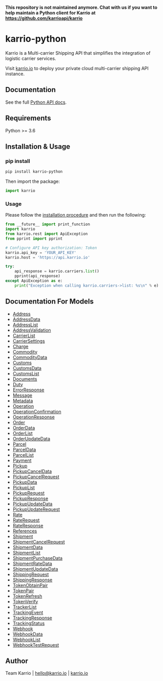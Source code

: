 __This repository is not maintained anymore. Chat with us if you want to help maintain a Python client for Karrio at https://github.com/karrioapi/karrio__ 

# karrio-python

Karrio is a Multi-carrier Shipping API that simplifies the integration of logistic carrier services.

Visit [karrio.io](https://karrio.io) to deploy your private cloud multi-carrier shipping API instance.

## Documentation

See the full [Python API docs](https://docs.karrio.io/reference).

## Requirements

Python >= 3.6

## Installation & Usage

### pip install

```sh
pip install karrio-python
```

Then import the package:

```python
import karrio
```

### Usage

Please follow the [installation procedure](#installation--usage) and then run the following:

```python
from __future__ import print_function
import karrio
from karrio.rest import ApiException
from pprint import pprint

# Configure API key authorization: Token
karrio.api_key = 'YOUR_API_KEY'
karrio.host = 'https://api.karrio.io'

try:
    api_response = karrio.carriers.list()
    pprint(api_response)
except ApiException as e:
    print("Exception when calling karrio.carriers->list: %s\n" % e)

```

## Documentation For Models

- [Address](docs/Address.md)
- [AddressData](docs/AddressData.md)
- [AddressList](docs/AddressList.md)
- [AddressValidation](docs/AddressValidation.md)
- [CarrierList](docs/CarrierList.md)
- [CarrierSettings](docs/CarrierSettings.md)
- [Charge](docs/Charge.md)
- [Commodity](docs/Commodity.md)
- [CommodityData](docs/CommodityData.md)
- [Customs](docs/Customs.md)
- [CustomsData](docs/CustomsData.md)
- [CustomsList](docs/CustomsList.md)
- [Documents](docs/Documents.md)
- [Duty](docs/Duty.md)
- [ErrorResponse](docs/ErrorResponse.md)
- [Message](docs/Message.md)
- [Metadata](docs/Metadata.md)
- [Operation](docs/Operation.md)
- [OperationConfirmation](docs/OperationConfirmation.md)
- [OperationResponse](docs/OperationResponse.md)
- [Order](docs/Order.md)
- [OrderData](docs/OrderData.md)
- [OrderList](docs/OrderList.md)
- [OrderUpdateData](docs/OrderUpdateData.md)
- [Parcel](docs/Parcel.md)
- [ParcelData](docs/ParcelData.md)
- [ParcelList](docs/ParcelList.md)
- [Payment](docs/Payment.md)
- [Pickup](docs/Pickup.md)
- [PickupCancelData](docs/PickupCancelData.md)
- [PickupCancelRequest](docs/PickupCancelRequest.md)
- [PickupData](docs/PickupData.md)
- [PickupList](docs/PickupList.md)
- [PickupRequest](docs/PickupRequest.md)
- [PickupResponse](docs/PickupResponse.md)
- [PickupUpdateData](docs/PickupUpdateData.md)
- [PickupUpdateRequest](docs/PickupUpdateRequest.md)
- [Rate](docs/Rate.md)
- [RateRequest](docs/RateRequest.md)
- [RateResponse](docs/RateResponse.md)
- [References](docs/References.md)
- [Shipment](docs/Shipment.md)
- [ShipmentCancelRequest](docs/ShipmentCancelRequest.md)
- [ShipmentData](docs/ShipmentData.md)
- [ShipmentList](docs/ShipmentList.md)
- [ShipmentPurchaseData](docs/ShipmentPurchaseData.md)
- [ShipmentRateData](docs/ShipmentRateData.md)
- [ShipmentUpdateData](docs/ShipmentUpdateData.md)
- [ShippingRequest](docs/ShippingRequest.md)
- [ShippingResponse](docs/ShippingResponse.md)
- [TokenObtainPair](docs/TokenObtainPair.md)
- [TokenPair](docs/TokenPair.md)
- [TokenRefresh](docs/TokenRefresh.md)
- [TokenVerify](docs/TokenVerify.md)
- [TrackerList](docs/TrackerList.md)
- [TrackingEvent](docs/TrackingEvent.md)
- [TrackingResponse](docs/TrackingResponse.md)
- [TrackingStatus](docs/TrackingStatus.md)
- [Webhook](docs/Webhook.md)
- [WebhookData](docs/WebhookData.md)
- [WebhookList](docs/WebhookList.md)
- [WebhookTestRequest](docs/WebhookTestRequest.md)

## Author

Team Karrio | hello@karrio.io | [karrio.io](https://karrio.io)
